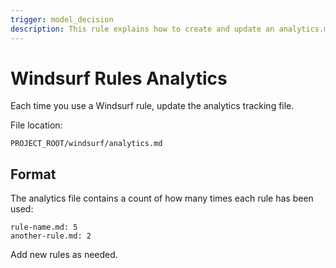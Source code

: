 ```yaml
---
trigger: model_decision
description: This rule explains how to create and update an analytics.md file to track how often .md rules are being used.
---
```


# Windsurf Rules Analytics

Each time you use a Windsurf rule, update the analytics tracking file.

File location:
```
PROJECT_ROOT/windsurf/analytics.md
```

## Format

The analytics file contains a count of how many times each rule has been used:

```
rule-name.md: 5
another-rule.md: 2
```

Add new rules as needed.
